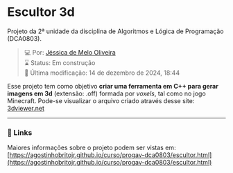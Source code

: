 # Escultor 3d
Projeto da 2ª unidade da disciplina de Algoritmos e Lógica de Programação (DCA0803).

>:computer: Por: [Jéssica de Melo Oliveira](https://github.com/jessicamelooliveira)\
>:hourglass: Status: Em construção\
>:date: Última modificação: 14 de dezembro de 2024, 18:44

Esse projeto tem como objetivo **criar uma ferramenta em C++ para gerar imagens em 3d** (extensão: .off) formada por *voxels*, tal como no jogo Minecraft. Pode-se visualizar o arquivo criado através desse site: [3dviewer.net](https://3dviewer.net/)

---
### 🔗 Links
Maiores informações sobre o projeto podem ser vistas em:
[https://agostinhobritojr.github.io/curso/progav-dca0803/escultor.html](https://agostinhobritojr.github.io/curso/progav-dca0803/escultor.html)
